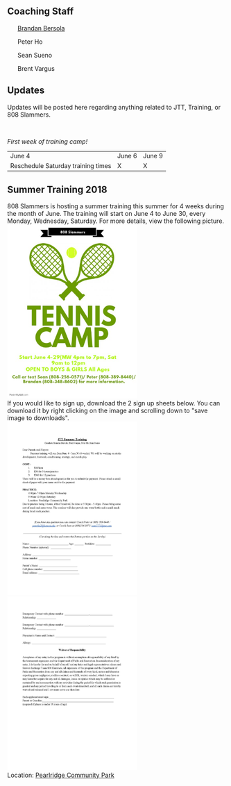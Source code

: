 <html>
 <head>
  <link rel="stylesheet" href="../css/normalize.css">
  <link rel="stylesheet" href="../css/main.css">
 </head>
 <body>
    <h2>Coaching Staff</h2> 
      <ol> 
        <a href= "/" target= "_blank"> Brandan Bersola </a>
      </ol>
      <ol> Peter Ho </ol>
      <ol> Sean Sueno </ol>
      <ol> Brent Vargus </ol>
   <h2>Updates</h2>
     <p>
      Updates will be posted here regarding anything related to JTT, Training, or 808 Slammers. 
     </p>
  <br>
       <p>
          <em> First week of training camp! </em>
       </p>
       <table>
            <tr>
                <td> June 4 </td>
                <td> June 6 </td>
                <td> June 9 </td>
            </tr> 
            <tr>
                <td> Reschedule Saturday training times </td>
                <td> X </td>
                <td> X </td>
            </tr> 
        </table>
   <h2>Summer Training 2018</h2>
      <p>
        808 Slammers is hosting a summer training this summer for 4 weeks during the month of June. The training will start on June 4 to June 30, every Monday, Wednesday, Saturday. For more details, view the following picture. 
        <img src= "Copy of Holiday Tennis Camp Flyer - Made with PosterMyWall.jpg" width= "300" height= "400"/>
<br>
       If you would like to sign up, download the 2 sign up sheets below. You can download it by right clicking on the image and scrolling down to "save image to downloads".
<br>
        <img src= "Summer Training Form-page-001.jpg" width= "300" height= "400"/>
        <img src= "Summer Training Form-page-002.jpg" width= "300" height= "400"/>
 <br>
        Location: <a href="https://www.google.com/maps/place/Pearl+Ridge+Community+Park,+Aiea,+HI+96701/@21.3880803,-157.9454512,17z/data=!3m1!4b1!4m5!3m4!1s0x7c0068ad01a4f5af:0x9ebdcea6ab97656c!8m2!3d21.3883958!4d-157.9430479" target= "_blank"> Pearlridge Community Park </a>
  </p>

